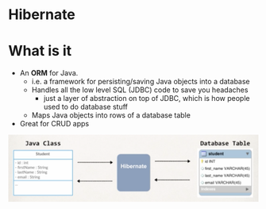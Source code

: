 # Hibernate

# What is it

* An **ORM** for Java.
  - i.e. a framework for persisting/saving Java objects into a database
  - Handles all the low level SQL (JDBC) code to save you headaches
    - just a layer of abstraction on top of JDBC, which is how people used to do database stuff
  - Maps Java objects into rows of a database table
* Great for CRUD apps

![ORM](images/2019/03/orm.png)
